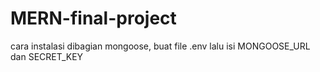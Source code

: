 # MERN-final-project
cara instalasi
dibagian mongoose, buat file .env lalu isi MONGOOSE_URL dan SECRET_KEY

